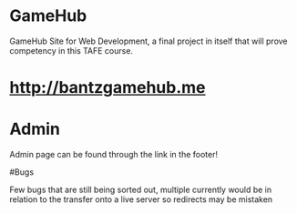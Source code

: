 # GameHub
GameHub Site for Web Development, a final project in itself that will prove competency in this TAFE course.

# http://bantzgamehub.me

# Admin
Admin page can be found through the link in the footer!


#Bugs

Few bugs that are still being sorted out, multiple currently would be in relation to the transfer onto a live server so redirects may be mistaken 
